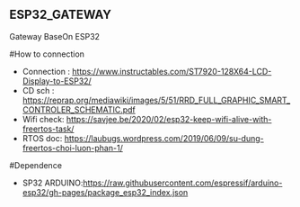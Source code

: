 ## ESP32_GATEWAY
Gateway BaseOn ESP32

#How to connection
* Connection : https://www.instructables.com/ST7920-128X64-LCD-Display-to-ESP32/
* CD sch : https://reprap.org/mediawiki/images/5/51/RRD_FULL_GRAPHIC_SMART_CONTROLER_SCHEMATIC.pdf
* Wifi check: https://savjee.be/2020/02/esp32-keep-wifi-alive-with-freertos-task/
* RTOS doc: https://laubugs.wordpress.com/2019/06/09/su-dung-freertos-choi-luon-phan-1/

#Dependence
* SP32 ARDUINO:https://raw.githubusercontent.com/espressif/arduino-esp32/gh-pages/package_esp32_index.json
